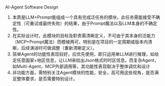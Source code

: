 AI-Agent Software Design
1. 本质是LLM+Prompt能组成一个具有完成泛任务的模块，此任务需能接受不确定性（可重试或最终失败）的结果，由于Prompt魔法以及LLM本身的不确定性。
2. 在实际设计时，此模块的目标及职责需清晰定义，不可由于其本身的泛能力（MCP+Prompt魔法）而模棱两可，特别是在项目的一定周期或版本内清晰，后续演进时可做调整（重新清晰定义）。
3. 简单Agent的功能性表现较好，应优先使用，即只运用单LLM进行推理，如给定任意国家+地区信息，让LLM来给出Json格式的时区信息。而复杂Agent，如Multi-Agent，MCP外部调用等，其功能性表现取决于整体调优和设计
4. 非功能方面，需特别关注Agent模块的性能，安全，高可用这些视角，是否满足整体要求，是否需要特别设计。
